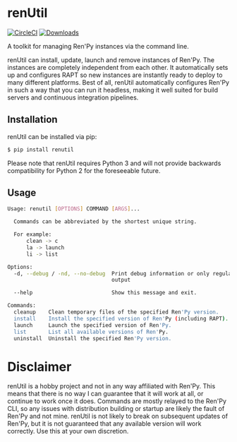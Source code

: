 # renUtil
[![CircleCI](https://circleci.com/gh/kobaltcore/renutil.svg?style=svg)](https://circleci.com/gh/kobaltcore/renutil)
[![Downloads](https://pepy.tech/badge/renutil)](https://pepy.tech/project/renutil)

A toolkit for managing Ren'Py instances via the command line.

renUtil can install, update, launch and remove instances of Ren'Py. The instances are completely independent from each other. It automatically sets up and configures RAPT so new instances are instantly ready to deploy to many different platforms. Best of all, renUtil automatically configures Ren'Py in such a way that you can run it headless, making it well suited for build servers and continuous integration pipelines.

## Installation
renUtil can be installed via pip:
```bash
$ pip install renutil
```

Please note that renUtil requires Python 3 and will not provide backwards compatibility for Python 2 for the foreseeable future.

## Usage
```bash
Usage: renutil [OPTIONS] COMMAND [ARGS]...

  Commands can be abbreviated by the shortest unique string.

  For example:
      clean -> c
      la -> launch
      li -> list

Options:
  -d, --debug / -nd, --no-debug  Print debug information or only regular
                                 output

  --help                         Show this message and exit.

Commands:
  cleanup    Clean temporary files of the specified Ren'Py version.
  install    Install the specified version of Ren'Py (including RAPT).
  launch     Launch the specified version of Ren'Py.
  list       List all available versions of Ren'Py.
  uninstall  Uninstall the specified Ren'Py version.
```

# Disclaimer
renUtil is a hobby project and not in any way affiliated with Ren'Py. This means that there is no way I can guarantee that it will work at all, or continue to work once it does. Commands are mostly relayed to the Ren'Py CLI, so any issues with distribution building or startup are likely the fault of Ren'Py and not mine. renUtil is not likely to break on subsequent updates of Ren'Py, but it is not guaranteed that any available version will work correctly. Use this at your own discretion.
